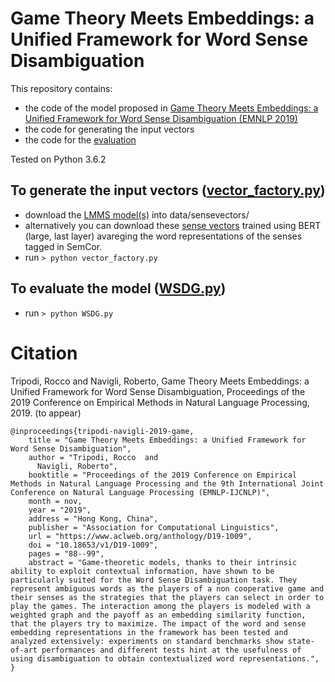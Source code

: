 # Game Theory Meets Embeddings: a Unified Framework for Word Sense Disambiguation
This repository contains:
* the code of the model proposed in [Game Theory Meets Embeddings: a Unified Framework for Word Sense Disambiguation (EMNLP 2019)](http://wwwusers.di.uniroma1.it/~navigli/pubs/EMNLP_2019_TripodiNavigli.pdf)
* the code for generating the input vectors
* the code for the [evaluation](https://www.aclweb.org/anthology/E17-1010/)

Tested on Python 3.6.2

## To generate the input vectors ([vector_factory.py](https://github.com/roccotrip/wsd_games_emb/blob/master/vector_factory.py))
* download the [LMMS model(s)](https://github.com/danlou/LMMS#download-sense-embeddings) into data/sensevectors/
* alternatively you can download these [sense vectors](https://drive.google.com/file/d/1zGjs2amrfofPAkS89XCLwkE1nuV6b--F/view?usp=sharing) trained using BERT (large, last layer) avareging the word representations of the senses tagged in SemCor.
* run ```> python vector_factory.py```

## To evaluate the model ([WSDG.py](https://github.com/roccotrip/wsd_games_emb/blob/master/WSDG.py))
* run ```> python WSDG.py```

# Citation
Tripodi, Rocco and Navigli, Roberto, Game Theory Meets Embeddings: a Unified Framework for Word Sense Disambiguation, Proceedings of the 2019 Conference on Empirical Methods in Natural Language Processing, 2019. (to appear)

```
@inproceedings{tripodi-navigli-2019-game,
    title = "Game Theory Meets Embeddings: a Unified Framework for Word Sense Disambiguation",
    author = "Tripodi, Rocco  and
      Navigli, Roberto",
    booktitle = "Proceedings of the 2019 Conference on Empirical Methods in Natural Language Processing and the 9th International Joint Conference on Natural Language Processing (EMNLP-IJCNLP)",
    month = nov,
    year = "2019",
    address = "Hong Kong, China",
    publisher = "Association for Computational Linguistics",
    url = "https://www.aclweb.org/anthology/D19-1009",
    doi = "10.18653/v1/D19-1009",
    pages = "88--99",
    abstract = "Game-theoretic models, thanks to their intrinsic ability to exploit contextual information, have shown to be particularly suited for the Word Sense Disambiguation task. They represent ambiguous words as the players of a non cooperative game and their senses as the strategies that the players can select in order to play the games. The interaction among the players is modeled with a weighted graph and the payoff as an embedding similarity function, that the players try to maximize. The impact of the word and sense embedding representations in the framework has been tested and analyzed extensively: experiments on standard benchmarks show state-of-art performances and different tests hint at the usefulness of using disambiguation to obtain contextualized word representations.",
}
```
